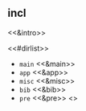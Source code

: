 ## incl

<<&intro>>

<<#dirlist>>
- `main` <<&main>>
- `app` <<&app>>
- `misc` <<&misc>>
- `bib` <<&bib>>
- `pre` <<&pre>>
<</dirlist>>

